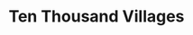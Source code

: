 ---
title: "Ten Thousand Villages"
url: /lincoln/ten-thousand-villages/
shop: interior decoration
---